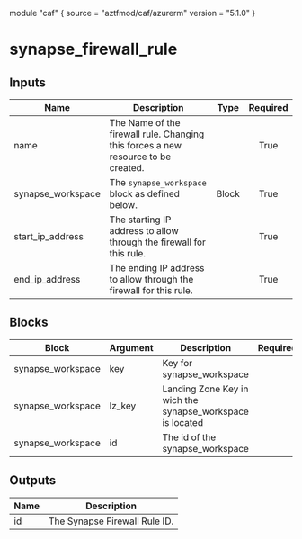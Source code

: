 module "caf" {
  source  = "aztfmod/caf/azurerm"
  version = "5.1.0"
}

# synapse_firewall_rule

## Inputs
| Name | Description | Type | Required |
|------|-------------|------|:--------:|
|name| The Name of the firewall rule. Changing this forces a new resource to be created.||True|
|synapse_workspace|The `synapse_workspace` block as defined below.|Block|True|
|start_ip_address| The starting IP address to allow through the firewall for this rule.||True|
|end_ip_address| The ending IP address to allow through the firewall for this rule.||True|

## Blocks
| Block | Argument | Description | Required |
|-------|----------|-------------|----------|
|synapse_workspace| key | Key for  synapse_workspace||| Required if  |
|synapse_workspace| lz_key |Landing Zone Key in wich the synapse_workspace is located|||True|
|synapse_workspace| id | The id of the synapse_workspace |||True|

## Outputs
| Name | Description |
|------|-------------|
|id|The Synapse Firewall Rule ID.|||

